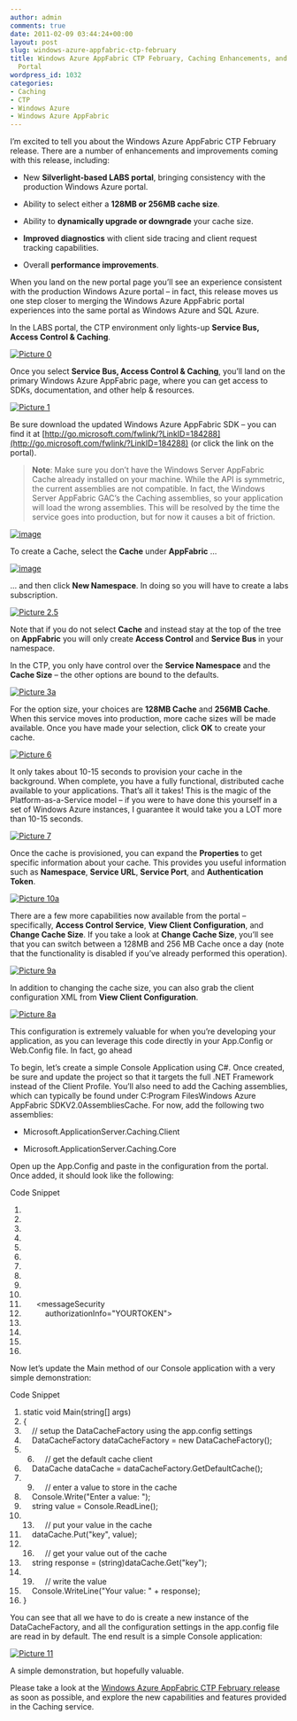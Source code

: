 ```yaml
---
author: admin
comments: true
date: 2011-02-09 03:44:24+00:00
layout: post
slug: windows-azure-appfabric-ctp-february
title: Windows Azure AppFabric CTP February, Caching Enhancements, and the New LABS
  Portal
wordpress_id: 1032
categories:
- Caching
- CTP
- Windows Azure
- Windows Azure AppFabric
---
```


I’m excited to tell you about the Windows Azure AppFabric CTP February release. There are a number of enhancements and improvements coming with this release, including:

 

  
  * New **Silverlight-based LABS portal**, bringing consistency with the production Windows Azure portal. 
   
  * Ability to select either a **128MB or 256MB cache size**. 
   
  * Ability to **dynamically upgrade or downgrade** your cache size. 
   
  * **Improved diagnostics** with client side tracing and client request tracking capabilities. 
   
  * Overall **performance improvements**. 
 

When you land on the new portal page you’ll see an experience consistent with the production Windows Azure portal – in fact, this release moves us one step closer to merging the Windows Azure AppFabric portal experiences into the same portal as Windows Azure and SQL Azure.

 

In the LABS portal, the CTP environment only lights-up **Service Bus, Access Control & Caching**.

 

[![Picture 0](http://images.wadewegner.com/wordpress/2011/02/Picture-0_thumb.png)](http://images.wadewegner.com/wordpress/2011/02/Picture-0.png)

 

Once you select **Service Bus, Access Control & Caching**, you’ll land on the primary Windows Azure AppFabric page, where you can get access to SDKs, documentation, and other help & resources.

 

[![Picture 1](http://images.wadewegner.com/wordpress/2011/02/Picture-1_thumb.png)](http://images.wadewegner.com/wordpress/2011/02/Picture-1.png)

 

Be sure download the updated Windows Azure AppFabric SDK – you can find it at [http://go.microsoft.com/fwlink/?LinkID=184288](http://go.microsoft.com/fwlink/?LinkID=184288) (or click the link on the portal).

 

>   
> 
> **Note**: Make sure you don’t have the Windows Server AppFabric Cache already installed on your machine. While the API is symmetric, the current assemblies are not compatible. In fact, the Windows Server AppFabric GAC’s the Caching assemblies, so your application will load the wrong assemblies. This will be resolved by the time the service goes into production, but for now it causes a bit of friction.

 

[![image](http://images.wadewegner.com/wordpress/2011/02/image_thumb.png)](http://images.wadewegner.com/wordpress/2011/02/image.png)

 

To create a Cache, select the **Cache** under **AppFabric** …

 

[![image](http://images.wadewegner.com/wordpress/2011/02/image_thumb1.png)](http://images.wadewegner.com/wordpress/2011/02/image1.png)

 

… and then click **New Namespace**. In doing so you will have to create a labs subscription.

 

[![Picture 2.5](http://images.wadewegner.com/wordpress/2011/02/Picture-2.5_thumb.png)](http://images.wadewegner.com/wordpress/2011/02/Picture-2.5.png)

 

Note that if you do not select **Cache** and instead stay at the top of the tree on **AppFabric** you will only create **Access Control** and **Service Bus** in your namespace.

 

In the CTP, you only have control over the **Service Namespace** and the **Cache Size** – the other options are bound to the defaults.

 

[![Picture 3a](http://images.wadewegner.com/wordpress/2011/02/Picture-3a_thumb.png)](http://images.wadewegner.com/wordpress/2011/02/Picture-3a.png)

 

For the option size, your choices are **128MB Cache** and **256MB Cache**. When this service moves into production, more cache sizes will be made available. Once you have made your selection, click **OK** to create your cache.

 

[![Picture 6](http://images.wadewegner.com/wordpress/2011/02/Picture-6_thumb.png)](http://images.wadewegner.com/wordpress/2011/02/Picture-6.png)

 

It only takes about 10-15 seconds to provision your cache in the background. When complete, you have a fully functional, distributed cache available to your applications. That’s all it takes! This is the magic of the Platform-as-a-Service model – if you were to have done this yourself in a set of Windows Azure instances, I guarantee it would take you a LOT more than 10-15 seconds.

 

[![Picture 7](http://images.wadewegner.com/wordpress/2011/02/Picture-7_thumb.png)](http://images.wadewegner.com/wordpress/2011/02/Picture-7.png)

 

Once the cache is provisioned, you can expand the **Properties** to get specific information about your cache. This provides you useful information such as **Namespace**, **Service URL**, **Service Port**, and **Authentication Token**.

 

[![Picture 10a](http://images.wadewegner.com/wordpress/2011/02/Picture-10a_thumb.png)](http://images.wadewegner.com/wordpress/2011/02/Picture-10a.png)

 

There are a few more capabilities now available from the portal – specifically, **Access Control Service**, **View Client Configuration**, and **Change Cache Size**. If you take a look at **Change Cache Size**, you’ll see that you can switch between a 128MB and 256 MB Cache once a day (note that the functionality is disabled if you’ve already performed this operation).

 

[![Picture 9a](http://images.wadewegner.com/wordpress/2011/02/Picture-9a_thumb.png)](http://images.wadewegner.com/wordpress/2011/02/Picture-9a.png)

 

In addition to changing the cache size, you can also grab the client configuration XML from **View Client Configuration**.

 

[![Picture 8a](http://images.wadewegner.com/wordpress/2011/02/Picture-8a_thumb.png)](http://images.wadewegner.com/wordpress/2011/02/Picture-8a.png)

 

This configuration is extremely valuable for when you’re developing your application, as you can leverage this code directly in your App.Config or Web.Config file. In fact, go ahead 

 

To begin, let’s create a simple Console Application using C#. Once created, be sure and update the project so that it targets the full .NET Framework instead of the Client Profile. You’ll also need to add the Caching assemblies, which can typically be found under C:Program FilesWindows Azure AppFabric SDKV2.0AssembliesCache. For now, add the following two assemblies:

 

  
  * Microsoft.ApplicationServer.Caching.Client 
   
  * Microsoft.ApplicationServer.Caching.Core 
 

Open up the App.Config and paste in the configuration from the portal. Once added, it should look like the following:

 

  

Code Snippet

  1. <?xml version="1.0"?>
  2. <configuration>
  3.   <configSections>
  4.     <section name="dataCacheClient" type="Microsoft.ApplicationServer.Caching.DataCacheClientSection, Microsoft.ApplicationServer.Caching.Core" allowLocation="true" allowDefinition="Everywhere"/>
  5.   </configSections>
  6.   <dataCacheClient deployment="Simple">
  7.     <hosts>
  8.       <host name="YOURCACHE.cache.appfabriclabs.com" cachePort="22233" />
  9.     </hosts>
  10.     <securityProperties mode="Message">
  11.       <messageSecurity
  12.           authorizationInfo="YOURTOKEN">
  13.       </messageSecurity>
  14.     </securityProperties>
  15.   </dataCacheClient>
  16. </configuration>

 

Now let’s update the Main method of our Console application with a very simple demonstration:

   

  

Code Snippet

  1. static void Main(string[] args)
  2. {
  3.     // setup the DataCacheFactory using the app.config settings
  4.     DataCacheFactory dataCacheFactory = new DataCacheFactory();
  5.   6.     // get the default cache client 
  7.     DataCache dataCache = dataCacheFactory.GetDefaultCache();
  8.   9.     // enter a value to store in the cache
  10.     Console.Write("Enter a value: ");
  11.     string value = Console.ReadLine();
  12.   13.     // put your value in the cache
  14.     dataCache.Put("key", value);
  15.   16.     // get your value out of the cache
  17.     string response = (string)dataCache.Get("key");
  18.   19.     // write the value
  20.     Console.WriteLine("Your value: " + response);
  21. }

 

You can see that all we have to do is create a new instance of the DataCacheFactory, and all the configuration settings in the app.config file are read in by default. The end result is a simple Console application:

 

[![Picture 11](http://images.wadewegner.com/wordpress/2011/02/Picture-11_thumb.png)](http://images.wadewegner.com/wordpress/2011/02/Picture-11.png)

 

A simple demonstration, but hopefully valuable.

 

Please take a look at the [Windows Azure AppFabric CTP February release](http://portal.appfabriclabs.com/) as soon as possible, and explore the new capabilities and features provided in the Caching service.
